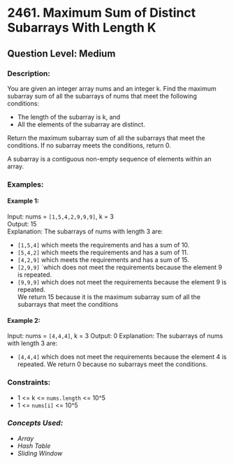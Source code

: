 # 2461. Maximum Sum of Distinct Subarrays With Length K
## Question Level: Medium
### Description:
You are given an integer array nums and an integer k. Find the maximum subarray sum of all the subarrays of nums that meet the following conditions:
- The length of the subarray is k, and
- All the elements of the subarray are distinct.

Return the maximum subarray sum of all the subarrays that meet the conditions. If no subarray meets the conditions, return 0.

A subarray is a contiguous non-empty sequence of elements within an array.

### Examples:
#### Example 1:

Input: nums = `[1,5,4,2,9,9,9]`, k = 3<br>
Output: 15<br>
Explanation: The subarrays of nums with length 3 are:
- `[1,5,4]` which meets the requirements and has a sum of 10.
- `[5,4,2]` which meets the requirements and has a sum of 11.
- `[4,2,9]` which meets the requirements and has a sum of 15.
- `[2,9,9]` `which does not meet the requirements because the element 9 is repeated.
- `[9,9,9]` which does not meet the requirements because the element 9 is repeated.<br>
We return 15 because it is the maximum subarray sum of all the subarrays that meet the conditions
#### Example 2:

Input: nums = `[4,4,4]`, k = 3
Output: 0
Explanation: The subarrays of nums with length 3 are:
- `[4,4,4]` which does not meet the requirements because the element 4 is repeated.
We return 0 because no subarrays meet the conditions.

### Constraints:
- 1 <= k <= `nums.length` <= 10^5
- 1 <= `nums[i]` <= 10^5

### <i>Concepts Used:
- Array
- Hash Table
- Sliding Window </i>